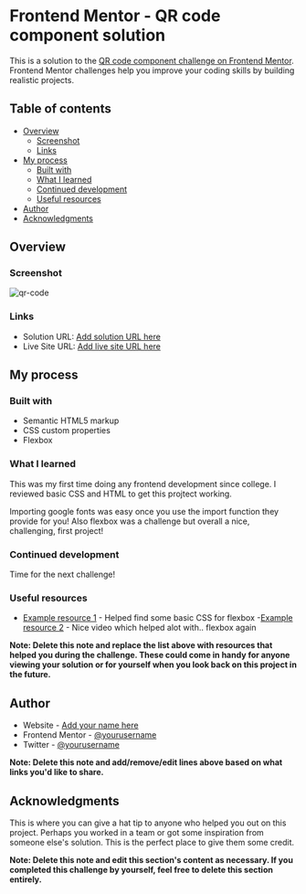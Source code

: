 # Frontend Mentor - QR code component solution

This is a solution to the [QR code component challenge on Frontend Mentor](https://www.frontendmentor.io/challenges/qr-code-component-iux_sIO_H). Frontend Mentor challenges help you improve your coding skills by building realistic projects. 

## Table of contents

- [Overview](#overview)
  - [Screenshot](#screenshot)
  - [Links](#links)
- [My process](#my-process)
  - [Built with](#built-with)
  - [What I learned](#what-i-learned)
  - [Continued development](#continued-development)
  - [Useful resources](#useful-resources)
- [Author](#author)
- [Acknowledgments](#acknowledgments)



## Overview

### Screenshot

![qr-code](https://user-images.githubusercontent.com/62850410/184552468-7ec8a4ce-def2-4b59-8d06-b00ad325c489.png)

### Links

- Solution URL: [Add solution URL here](https://your-solution-url.com)
- Live Site URL: [Add live site URL here](https://your-live-site-url.com)

## My process

### Built with

- Semantic HTML5 markup
- CSS custom properties
- Flexbox

### What I learned

This was my first time doing any frontend development since college. I reviewed basic CSS and HTML to get this projtect working.

Importing google fonts was easy once you use the import function they provide for you! Also flexbox was a challenge but overall a nice, challenging, first project!

### Continued development

Time for the next challenge!

### Useful resources

- [Example resource 1](https://developer.mozilla.org/en-US/docs/Web/CSS/CSS_Flexible_Box_Layout/Basic_Concepts_of_Flexbox) - Helped find some basic CSS for flexbox
-[Example resource 2](https://www.youtube.com/watch?v=fYq5PXgSsbE) - Nice video which helped alot with.. flexbox again

**Note: Delete this note and replace the list above with resources that helped you during the challenge. These could come in handy for anyone viewing your solution or for yourself when you look back on this project in the future.**

## Author

- Website - [Add your name here](https://www.your-site.com)
- Frontend Mentor - [@yourusername](https://www.frontendmentor.io/profile/yourusername)
- Twitter - [@yourusername](https://www.twitter.com/yourusername)

**Note: Delete this note and add/remove/edit lines above based on what links you'd like to share.**

## Acknowledgments

This is where you can give a hat tip to anyone who helped you out on this project. Perhaps you worked in a team or got some inspiration from someone else's solution. This is the perfect place to give them some credit.

**Note: Delete this note and edit this section's content as necessary. If you completed this challenge by yourself, feel free to delete this section entirely.**
